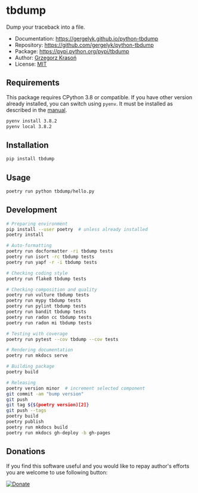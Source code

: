# tbdump

Dump your traceback into a file.

* Documentation: <https://gergelyk.github.io/python-tbdump>
* Repository: <https://github.com/gergelyk/python-tbdump>
* Package: <https://pypi.python.org/pypi/tbdump>
* Author: [Grzegorz Krasoń](mailto:grzegorz.krason@gmail.com)
* License: [MIT](LICENSE)

## Requirements

This package requires CPython 3.8 or compatible. If you have other version already installed, you can switch using `pyenv`. It must be installed as described in the [manual](https://github.com/pyenv/pyenv).

```sh
pyenv install 3.8.2
pyenv local 3.8.2
```

## Installation

```sh
pip install tbdump
```

## Usage

```sh
poetry run python tbdump/hello.py
```

## Development

```sh
# Preparing environment
pip install --user poetry  # unless already installed
poetry install

# Auto-formatting
poetry run docformatter -ri tbdump tests
poetry run isort -rc tbdump tests
poetry run yapf -r -i tbdump tests

# Checking coding style
poetry run flake8 tbdump tests

# Checking composition and quality
poetry run vulture tbdump tests
poetry run mypy tbdump tests
poetry run pylint tbdump tests
poetry run bandit tbdump tests
poetry run radon cc tbdump tests
poetry run radon mi tbdump tests

# Testing with coverage
poetry run pytest --cov tbdump --cov tests

# Rendering documentation
poetry run mkdocs serve

# Building package
poetry build

# Releasing
poetry version minor  # increment selected component
git commit -am "bump version"
git push
git tag ${$(poetry version)[2]}
git push --tags
poetry build
poetry publish
poetry run mkdocs build
poetry run mkdocs gh-deploy -b gh-pages
```

## Donations

If you find this software useful and you would like to repay author's efforts you are welcome to use following button:

[![Donate](https://www.paypalobjects.com/en_US/PL/i/btn/btn_donateCC_LG.gif)](https://www.paypal.com/cgi-bin/webscr?cmd=_s-xclick&hosted_button_id=D9KUJD9LTKJY8&source=url)


